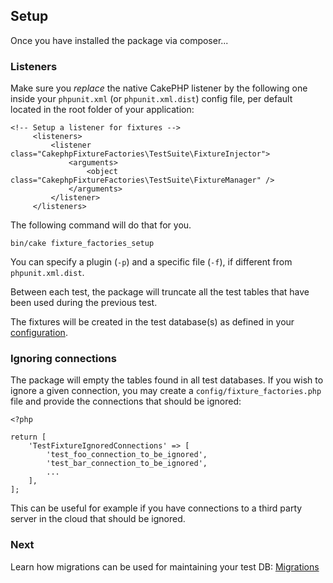 ## Setup

Once you have installed the package via composer...

### Listeners

Make sure you *replace* the native CakePHP listener by the following one inside your `phpunit.xml` (or `phpunit.xml.dist`) config file,
per default located in the root folder of your application:

```
<!-- Setup a listener for fixtures -->
     <listeners>
         <listener class="CakephpFixtureFactories\TestSuite\FixtureInjector">
             <arguments>
                 <object class="CakephpFixtureFactories\TestSuite\FixtureManager" />
             </arguments>
         </listener>
     </listeners>
``` 

The following command will do that for you.

```
bin/cake fixture_factories_setup
```

You can specify a plugin (`-p`) and a specific file (`-f`), if different from `phpunit.xml.dist`.

Between each test, the package will truncate all the test tables that have been used during the previous test.

The fixtures will be created in the test database(s) as defined in your [configuration](https://book.cakephp.org/4/en/development/testing.html#test-database-setup).

### Ignoring connections

The package will empty the tables found in all test databases. If you wish to ignore a given connection, you may create a 
`config/fixture_factories.php` file and provide the connections that should be ignored:

```$xslt
<?php

return [   
    'TestFixtureIgnoredConnections' => [
        'test_foo_connection_to_be_ignored',
        'test_bar_connection_to_be_ignored',
        ...
    ],
];
```

This can be useful for example if you have connections to a third party server in the cloud that should be ignored.

### Next

Learn how migrations can be used for maintaining your test DB: [Migrations](migrator.md)
